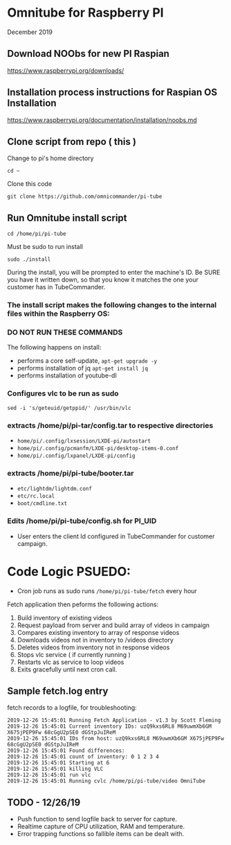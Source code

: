 
# Omnitube for Raspberry PI 
December 2019

## Download NOObs for new PI Raspian
https://www.raspberrypi.org/downloads/

## Installation process instructions for Raspian OS Installation
https://www.raspberrypi.org/documentation/installation/noobs.md


## Clone script from repo ( this ) 

Change to pi's home directory

`cd ~` 

Clone this code

`git clone https://github.com/omnicommander/pi-tube`

## Run Omnitube install script
`cd /home/pi/pi-tube`

Must be sudo to run install 

`sudo ./install`

During the install, you will be prompted to enter the machine's ID. Be SURE you have it written down, so that you know it matches the one your customer has in TubeCommander. 

### The install script makes the following changes to the internal files within the Raspberry OS:
### DO NOT RUN THESE COMMANDS 

The following happens on install: 

* performs a core self-update, `apt-get upgrade -y`
* performs installation of jq `apt-get install jq`
* performs installation of youtube-dl 

### Configures vlc to be run as sudo 
`sed -i 's/geteuid/getppid/' /usr/bin/vlc`

### extracts /home/pi/pi-tar/config.tar to respective directories
* `home/pi/.config/lxsession/LXDE-pi/autostart`
* `home/pi/.config/pcmanfm/LXDE-pi/desktop-items-0.conf`
* `home/pi/.config/lxpanel/LXDE-pi/config`

### extracts /home/pi/pi-tube/booter.tar
* `etc/lightdm/lightdm.conf`
* `etc/rc.local`
* `boot/cmdline.txt`

### Edits /home/pi/pi-tube/config.sh for PI_UID
* User enters the client Id configured in TubeCommander for customer campaign.


# Code Logic PSUEDO:
* Cron job runs as sudo runs `/home/pi/pi-tube/fetch` every hour
 
 Fetch application then peforms the following actions:

 1. Build inventory of existing videos
 2. Request payload from server and build array of videos in campaign
 3. Compares existing inventory to array of response videos 
 4. Downloads videos not in inventory to /videos directory
 5. Deletes videos from inventory not in response videos
 6. Stops vlc service ( if currently running )
 7. Restarts vlc as service to loop videos
 8. Exits gracefully until next cron call.

 ## Sample fetch.log entry
 fetch records to a logfile, for troubleshooting:  

 ```
 2019-12-26 15:45:01 Running Fetch Application - v1.3 by Scott Fleming
2019-12-26 15:45:01 Current inventory IDs: uzQ9kxs6RL8 M69uwmXb6GM X675jPEP9Fw 68cGgU2pSE0 dGStpJuIReM
2019-12-26 15:45:01 IDs from host: uzQ9kxs6RL8 M69uwmXb6GM X675jPEP9Fw 68cGgU2pSE0 dGStpJuIReM
2019-12-26 15:45:01 Found differences: 
2019-12-26 15:45:01 count of inventory: 0 1 2 3 4
2019-12-26 15:45:01 Starting at 6
2019-12-26 15:45:01 killing VLC
2019-12-26 15:45:01 run vlc
2019-12-26 15:45:01 Running cvlc /home/pi/pi-tube/video OmniTube
```

## TODO - 12/26/19
* Push function to send logfile back to server for capture.
* Realtime capture of CPU utilization, RAM and temperature.
* Error trapping functions so fallible items can be dealt with. 

